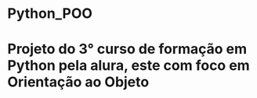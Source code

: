 # Python_POO

# Projeto do 3° curso de formação em Python pela alura, este com foco em Orientação ao Objeto 
